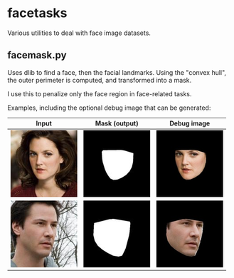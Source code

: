 # facetasks

Various utilities to deal with face image datasets.

## facemask.py

Uses dlib to find a face, then the facial landmarks. Using the "convex hull", the outer perimeter is computed, and transformed into a mask.

I use this to penalize only the face region in face-related tasks.

Examples, including the optional debug image that can be generated:

| Input                            |  Mask (output)                  | Debug image                     |
|----------------------------------|---------------------------------|---------------------------------|
| ![](assets/facemask/input1.jpg)  |  ![](assets/facemask/mask1.jpg) | ![](assets/facemask/debug1.jpg) |
| ![](assets/facemask/input2.jpg)  |  ![](assets/facemask/mask2.jpg) | ![](assets/facemask/debug2.jpg) |
